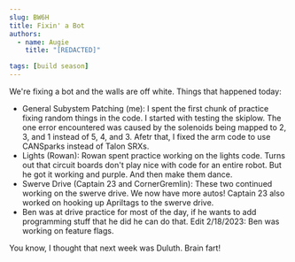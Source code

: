 ```yaml
---
slug: BW6H
title: Fixin' a Bot
authors:
  - name: Augie
    title: "[REDACTED]"

tags: [build season]
---
```


We're fixing a bot and the walls are off white. Things that happened today:

* General Subystem Patching (me): I spent the first chunk of practice fixing random things in the code. I started with testing the skiplow. The one error encountered was caused by the solenoids being mapped to 2, 3, and 1 instead of 5, 4, and 3. Afetr that, I fixed the arm code to use CANSparks instead of Talon SRXs.
* Lights (Rowan): Rowan spent practice working on the lights code. Turns out that circuit boards don't play nice with code for an entire robot. But he got it working and purple. And then make them dance.
* Swerve Drive (Captain 23 and CornerGremlin): These two continued working on the swerve drive. We now have more autos! Captain 23 also worked on hooking up Apriltags to the swerve drive.
* Ben was at drive practice for most of the day, if he wants to add programming stuff that he did he can do that. Edit 2/18/2023: Ben was working on feature flags.

You know, I thought that next week was Duluth. Brain fart!
